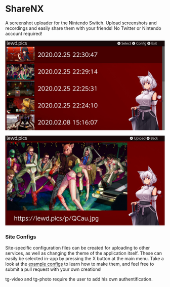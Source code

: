 # ShareNX
A screenshot uploader for the Nintendo Switch. Upload screenshots and recordings and easily share them with your friends! No Twitter or Nintendo account required!

![ListPreview](/images/previewList.jpg)

![UploadPreview](/images/previewUpload.jpg)

### Site Configs
Site-specific configuration files can be created for uploading to other services, as well as changing the theme of the application itself. These can easily be selected in-app by pressing the X button at the main menu. Take a look at the [example configs](https://github.com/HookedBehemoth/ShareNX/tree/master/config/sites) to learn how to make them, and feel free to submit a pull request with your own creations!

tg-video and tg-photo require the user to add his own authentification.
